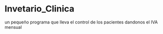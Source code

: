 # Invetario_Clinica
un pequeño programa que lleva el control de los pacientes dandonos el IVA mensual 
